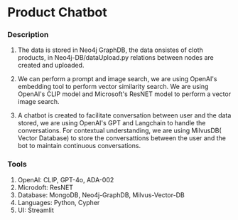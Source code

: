 # Product Chatbot

### Description
1. The data is stored in Neo4j GraphDB, the data onsistes of cloth products, in Neo4j-DB/dataUpload.py relations between nodes are created and uploaded.

2. We can perform a prompt and image search, we are using OpenAI's embedding tool to perform vector similarity search.
We are using OpenAI's CLIP model and Microsoft's ResNET model to perform a vector image search.

3. A chatbot is created to facilitate conversation between user and the data stored, we are using OpenAI's GPT and Langchain to handle the conversations. For contextual understanding, we are using MilvusDB( Vector Database) to store the conversattions between the user and the bot to maintain continuous conversations.

### Tools
1. OpenAI: CLIP, GPT-4o, ADA-002
2. Microdoft: ResNET
3. Database: MongoDB, Neo4j-GraphDB, Milvus-Vector-DB
4. Languages: Python, Cypher
5. UI: Streamlit
